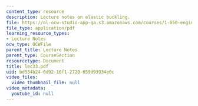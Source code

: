 ```yaml
---
content_type: resource
description: Lecture notes on elastic buckling.
file: https://ol-ocw-studio-app-qa.s3.amazonaws.com/courses/1-050-engineering-mechanics-i-fall-2007/bd534b246d9216f12720659d93934e6c_lec33.pdf
file_type: application/pdf
learning_resource_types:
- Lecture Notes
ocw_type: OCWFile
parent_title: Lecture Notes
parent_type: CourseSection
resourcetype: Document
title: lec33.pdf
uid: bd534b24-6d92-16f1-2720-659d93934e6c
video_files:
  video_thumbnail_file: null
video_metadata:
  youtube_id: null
---
```

